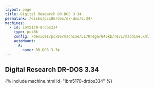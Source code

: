 ```yaml
---
layout: page
title: Digital Research DR-DOS 3.34
permalink: /disks/pcx86/dos/dr-dos/3.34/
machines:
  - id: ibm5170-drdos334
    type: pcx86
    config: /devices/pcx86/machine/5170/ega/640kb/rev1/machine.xml
    autoMount:
      A:
        name: DR-DOS 3.34
---
```


Digital Research DR-DOS 3.34
----------------------------

{% include machine.html id="ibm5170-drdos334" %}
